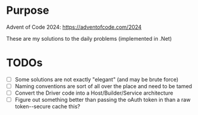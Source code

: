# Purpose
Advent of Code 2024:  https://adventofcode.com/2024

These are my solutions to the daily problems (implemented in .Net)

# TODOs
- [ ] Some solutions are not exactly "elegant" (and may be brute force)
- [ ] Naming conventions are sort of all over the place and need to be tamed
- [ ] Convert the Driver code into a Host/Builder/Service architecture
- [ ] Figure out something better than passing the oAuth token in than a raw token--secure cache this? 

